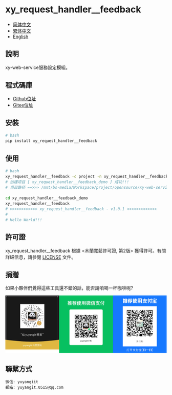 <!--
 * @Author: 余洋 yuyangit.0515@qq.com
 * @Date: 2024-10-18 13:02:22
 * @LastEditors: 余洋 yuyangit.0515@qq.com
 * @LastEditTime: 2024-10-23 20:51:56
 * @FilePath: /xy_request_handler__feedback/readme/README_zh_TW.md
 * @Description: 这是默认设置,请设置`customMade`, 打开koroFileHeader查看配置 进行设置: https://github.com/OBKoro1/koro1FileHeader/wiki/%E9%85%8D%E7%BD%AE
-->
# xy_request_handler__feedback

- [简体中文](README_zh_CN.md)
- [繁体中文](README_zh_TW.md)
- [English](README_en.md)

## 說明

xy-web-service服務設定模組。

## 程式碼庫

- <a href="https://github.com/xy-web-service/xy_request_handler__feedback.git" target="_blank">Github位址</a>  
- <a href="https://gitee.com/xy-web-service/xy_request_handler__feedback.git" target="_blank">Gitee位址</a>

## 安裝

```bash
# bash
pip install xy_request_handler__feedback
```

## 使用

```bash
# bash
xy_request_handler__feedback -c project -n xy_request_handler__feedback_demo
# 创建项目 [ xy_request_handler__feedback_demo ] 成功!!!
# 项目路径 ==>>> /mnt/bs-media/Workspace/project/opensource/xy-web-service/xy_request_handler__feedback/test/xy_request_handler__feedback_demo

cd xy_request_handler__feedback_demo
xy_request_handler__feedback
# >>>>>>>>>>>> xy_request_handler__feedback - v1.0.1 <<<<<<<<<<<<<
#
# Hello World!!!
```

## 許可證
xy_request_handler__feedback 根據 <木蘭寬鬆許可證, 第2版> 獲得許可。有關詳細信息，請參閱 [LICENSE](../LICENSE) 文件。

## 捐贈

如果小夥伴們覺得這些工具還不錯的話，能否請咱喝一杯咖啡呢?  

![Pay-Total](./Pay-Total.png)

## 聯繫方式

```
微信: yuyangiit
郵箱: yuyangit.0515@qq.com
```